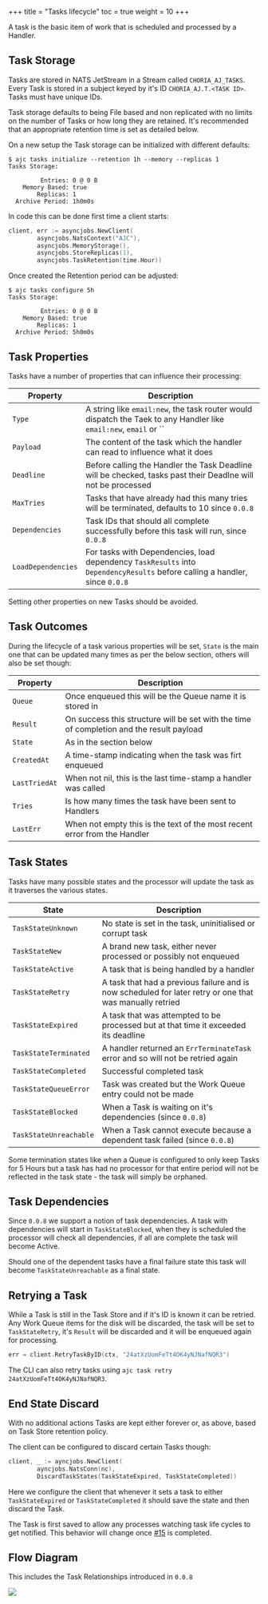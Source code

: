 +++
title = "Tasks lifecycle"
toc = true
weight = 10
+++

A task is the basic item of work that is scheduled and processed by a Handler.

## Task Storage

Tasks are stored in NATS JetStream in a Stream called `CHORIA_AJ_TASKS`. Every Task is stored in a subject keyed by it's ID `CHORIA_AJ.T.<TASK ID>`. Tasks must have unique IDs.

Task storage defaults to being File based and non replicated with no limits on the number of Tasks or how long they are retained. It's recommended that an appropriate retention time is set as detailed below.

On a new setup the Task storage can be initialized with different defaults:

```
$ ajc tasks initialize --retention 1h --memory --replicas 1
Tasks Storage:

         Entries: 0 @ 0 B
    Memory Based: true
        Replicas: 1
  Archive Period: 1h0m0s
```

In code this can be done first time a client starts:

```go
client, err := asyncjobs.NewClient(
        asyncjobs.NatsContext("AJC"), 
        asyncjobs.MemoryStorage(), 
        asyncjobs.StoreReplicas(1), 
        asyncjobs.TaskRetention(time.Hour))
```

Once created the Retention period can be adjusted:

```
$ ajc tasks configure 5h
Tasks Storage:

         Entries: 0 @ 0 B
    Memory Based: true
        Replicas: 1
  Archive Period: 5h0m0s
```

## Task Properties

Tasks have a number of properties that can influence their processing:

| Property           | Description                                                                                                                 |
|--------------------|-----------------------------------------------------------------------------------------------------------------------------|
| `Type`             | A string like `email:new`, the task router would dispatch the Taek to any Handler like `email:new`, `email` or ``           |
| `Payload`          | The content of the task which the handler can read to influence what it does                                                |
| `Deadline`         | Before calling the Handler the Task Deadline will be checked, tasks past their Deadlne will not be processed                |
| `MaxTries`         | Tasks that have already had this many tries will be terminated, defaults to 10 since `0.0.8`                                |
| `Dependencies`     | Task IDs that should all complete successfully before this task will run, since `0.0.8`                                     |
| `LoadDependencies` | For tasks with Dependencies, load dependency `TaskResults` into `DependencyResults` before calling a handler, since `0.0.8` |

Setting other properties on new Tasks should be avoided.

## Task Outcomes

During the lifecycle of a task various properties will be set, `State` is the main one that can be updated many times as per the below section, others will also be set though:

| Property      | Description                                                                              |
|---------------|------------------------------------------------------------------------------------------|
| `Queue`       | Once enqueued this will be the Queue name it is stored in                                |
| `Result`      | On success this structure will be set with the time of completion and the result payload |
| `State`       | As in the section below                                                                  |
| `CreatedAt`   | A time-stamp indicating when the task was firt enqueued                                  |
| `LastTriedAt` | When not nil, this is the last time-stamp a handler was called                           |
| `Tries`       | Is how many times the task have been sent to Handlers                                    |
| `LastErr`     | When not empty this is the text of the most recent error from the Handler                |

## Task States

Tasks have many possible states and the processor will update the task as it traverses the various states.

| State                  | Description                                                                                              |
|------------------------|----------------------------------------------------------------------------------------------------------|
| `TaskStateUnknown`     | No state is set in the task, uninitialised or corrupt task                                               |
| `TaskStateNew`         | A brand new task, either never processed or possibly not enqueued                                        |
| `TaskStateActive`      | A task that is being handled by a handler                                                                |
| `TaskStateRetry`       | A task that had a previous failure and is now scheduled for later retry or one that was manually retried |
| `TaskStateExpired`     | A task that was attempted to be processed but at that time it exceeded its deadline                      |
| `TaskStateTerminated`  | A handler returned an `ErrTerminateTask` error and so will not be retried again                          |
| `TaskStateCompleted`   | Successful completed task                                                                                |
| `TaskStateQueueError`  | Task was created but the Work Queue entry could not be made                                              |
| `TaskStateBlocked`     | When a Task is waiting on it's dependencies (since `0.0.8`)                                              |
| `TaskStateUnreachable` | When a Task cannot execute because a dependent task failed (since `0.0.8`)                               |

Some termination states like when a Queue is configured to only keep Tasks for 5 Hours but a task has had no processor for that entire period will not be reflected in the task state - the task will simply be orphaned.

## Task Dependencies

Since `0.0.8` we support a notion of task dependencies. A task with dependencies will start in `TaskStateBlocked`, when they is scheduled the processor will check all dependencies, if all are complete the task will become Active.

Should one of the dependent tasks have a final failure state this task will become `TaskStateUnreachable` as a final state.

## Retrying a Task

While a Task is still in the Task Store and if it's ID is known it can be retried. Any Work Queue items for the disk will be discarded, the task will be set to `TaskStateRetry`, it's `Result` will be discarded and it will be enqueued again for processing.

```go
err = client.RetryTaskByID(ctx, "24atXzUomFeTt4OK4yNJNafNQR3")
```

The CLI can also retry tasks using `ajc task retry 24atXzUomFeTt4OK4yNJNafNQR3`.

## End State Discard

With no additional actions Tasks are kept either forever or, as above, based on Task Store retention policy.

The client can be configured to discard certain Tasks though:

```go
client, _ := ayncjobs.NewClient(
        ayncjobs.NatsConn(nc), 
        DiscardTaskStates(TaskStateExpired, TaskStateCompleted))
```

Here we configure the client that whenever it sets a task to either `TaskStateExpired` or `TaskStateCompleted` it should save the state and then discard the Task.

The Task is first saved to allow any processes watching task life cycles to get notified. This behavior will change once [#15](https://github.com/choria-io/asyncjobs/issues/15) is completed.

## Flow Diagram

This includes the Task Relationships introduced in `0.0.8`

[![](https://mermaid.ink/img/pako:eNp9U8tu2zAQ_BWCJweIfsCHArblNE5cJ61d5BDlsBHXESGKVJdk20Dyv5ei5GeR8CTszM7sLMWG50YgH_M3grpgmzTTLJzJaAO2XDtwuMI_VyxJvrBpM9e_PHrc9ZxprLbfuxJ7IumQzYkMtex2tIXxFpICtEhqqJHYQS7SI-_qVGYxejJUsogOwCICd80jIXskk6O1u1NkcF7KSjrbsvv_TVNpcyCBYlC86_tSBKGkRvYDIS9QtOzrJwPP_9aSLiSWx_VMcid_4xn67RO1n5o6U3hV5z2ro-JUmbw8GK4i_NCkWO_jP_QxJkqxmalqhS5kWJ5hg0ZI6OidrbuUXmG76EnLSJo1t2FAhTTIzrpqq6XaX2P63Odwha9ebeLrY4yDL3s5bQ6NG6RK6kDpuC2bP3-8iwNVXIp07jf7LRpPbwqsTawDcsf2mG3Y0s0QG_LSbLeXsVnMza95FRxBivC7N10l467ACjM-Dp8CqMx4pneB52vR3byQzhAPQyiL1xy8M-t3nfOxI497UiohPJ1qYO3-AQWxFDQ)](https://mermaid.live/edit#pako:eNp9U8tu2zAQ_BWCJweIfsCHArblNE5cJ61d5BDlsBHXESGKVJdk20Dyv5ei5GeR8CTszM7sLMWG50YgH_M3grpgmzTTLJzJaAO2XDtwuMI_VyxJvrBpM9e_PHrc9ZxprLbfuxJ7IumQzYkMtex2tIXxFpICtEhqqJHYQS7SI-_qVGYxejJUsogOwCICd80jIXskk6O1u1NkcF7KSjrbsvv_TVNpcyCBYlC86_tSBKGkRvYDIS9QtOzrJwPP_9aSLiSWx_VMcid_4xn67RO1n5o6U3hV5z2ro-JUmbw8GK4i_NCkWO_jP_QxJkqxmalqhS5kWJ5hg0ZI6OidrbuUXmG76EnLSJo1t2FAhTTIzrpqq6XaX2P63Odwha9ebeLrY4yDL3s5bQ6NG6RK6kDpuC2bP3-8iwNVXIp07jf7LRpPbwqsTawDcsf2mG3Y0s0QG_LSbLeXsVnMza95FRxBivC7N10l467ACjM-Dp8CqMx4pneB52vR3byQzhAPQyiL1xy8M-t3nfOxI497UiohPJ1qYO3-AQWxFDQ)
